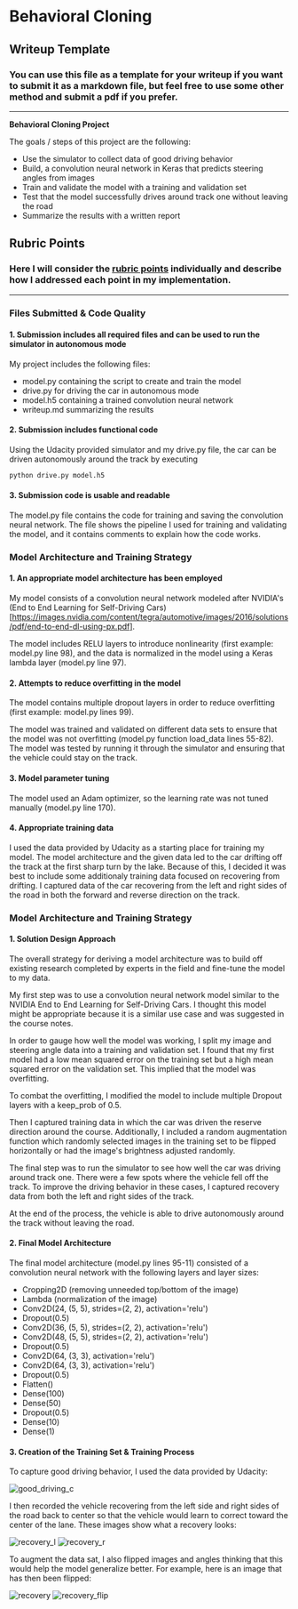 # **Behavioral Cloning**

## Writeup Template

### You can use this file as a template for your writeup if you want to submit it as a markdown file, but feel free to use some other method and submit a pdf if you prefer.

---

**Behavioral Cloning Project**

The goals / steps of this project are the following:
* Use the simulator to collect data of good driving behavior
* Build, a convolution neural network in Keras that predicts steering angles from images
* Train and validate the model with a training and validation set
* Test that the model successfully drives around track one without leaving the road
* Summarize the results with a written report

## Rubric Points
### Here I will consider the [rubric points](https://review.udacity.com/#!/rubrics/432/view) individually and describe how I addressed each point in my implementation.  

---
### Files Submitted & Code Quality

#### 1. Submission includes all required files and can be used to run the simulator in autonomous mode

My project includes the following files:
* model.py containing the script to create and train the model
* drive.py for driving the car in autonomous mode
* model.h5 containing a trained convolution neural network
* writeup.md summarizing the results

#### 2. Submission includes functional code
Using the Udacity provided simulator and my drive.py file, the car can be driven autonomously around the track by executing
```sh
python drive.py model.h5
```

#### 3. Submission code is usable and readable

The model.py file contains the code for training and saving the convolution neural network. The file shows the pipeline I used for training and validating the model, and it contains comments to explain how the code works.

### Model Architecture and Training Strategy

#### 1. An appropriate model architecture has been employed

My model consists of a convolution neural network modeled after NVIDIA's (End to End Learning for Self-Driving Cars)[https://images.nvidia.com/content/tegra/automotive/images/2016/solutions/pdf/end-to-end-dl-using-px.pdf].

The model includes RELU layers to introduce nonlinearity (first example: model.py line 98), and the data is normalized in the model using a Keras lambda layer (model.py line 97).

#### 2. Attempts to reduce overfitting in the model

The model contains multiple dropout layers in order to reduce overfitting (first example: model.py lines 99).

The model was trained and validated on different data sets to ensure that the model was not overfitting (model.py function load_data lines 55-82). The model was tested by running it through the simulator and ensuring that the vehicle could stay on the track.

#### 3. Model parameter tuning

The model used an Adam optimizer, so the learning rate was not tuned manually (model.py line 170).

#### 4. Appropriate training data

I used the data provided by Udacity as a starting place for training my model. The model architecture and the given data led to the car drifting off the track at the first sharp turn by the lake. Because of this, I decided it was best to include some additionaly training data focused on recovering from drifting. I captured data of the car recovering from the left and right sides of the road in both the forward and reverse direction on the track.

### Model Architecture and Training Strategy

#### 1. Solution Design Approach

The overall strategy for deriving a model architecture was to build off existing research completed by experts in the field and fine-tune the model to my data.

My first step was to use a convolution neural network model similar to the NVIDIA End to End Learning for Self-Driving Cars. I thought this model might be appropriate because it is a similar use case and was suggested in the course notes.

In order to gauge how well the model was working, I split my image and steering angle data into a training and validation set. I found that my first model had a low mean squared error on the training set but a high mean squared error on the validation set. This implied that the model was overfitting.

To combat the overfitting, I modified the model to include multiple Dropout layers with a keep_prob of 0.5.

Then I captured training data in which the car was driven the reserve direction around the course. Additionally, I included a random augmentation function which randomly selected images in the training set to be flipped horizontally or had the image's brightness adjusted randomly.

The final step was to run the simulator to see how well the car was driving around track one. There were a few spots where the vehicle fell off the track. To improve the driving behavior in these cases, I captured recovery data from both the left and right sides of the track.

At the end of the process, the vehicle is able to drive autonomously around the track without leaving the road.

#### 2. Final Model Architecture

The final model architecture (model.py lines 95-11) consisted of a convolution neural network with the following layers and layer sizes:

- Cropping2D (removing unneeded top/bottom of the image)
- Lambda (normalization of the image)
- Conv2D(24, (5, 5), strides=(2, 2), activation='relu')
- Dropout(0.5)
- Conv2D(36, (5, 5), strides=(2, 2), activation='relu')
- Conv2D(48, (5, 5), strides=(2, 2), activation='relu')
- Dropout(0.5)
- Conv2D(64, (3, 3), activation='relu')
- Conv2D(64, (3, 3), activation='relu')
- Dropout(0.5)
- Flatten()
- Dense(100)
- Dense(50)
- Dropout(0.5)
- Dense(10)
- Dense(1)

#### 3. Creation of the Training Set & Training Process

To capture good driving behavior, I used the data provided by Udacity:

![good_driving_c](https://user-images.githubusercontent.com/11286381/50926331-9e068780-1409-11e9-8cbb-61b83dd3c493.jpg)

I then recorded the vehicle recovering from the left side and right sides of the road back to center so that the vehicle would learn to correct toward the center of the lane. These images show what a recovery looks:

![recovery_l](https://user-images.githubusercontent.com/11286381/50926333-9e9f1e00-1409-11e9-85fb-dccb8602d22e.jpg)
![recovery_r](https://user-images.githubusercontent.com/11286381/50926334-9e9f1e00-1409-11e9-9d3e-f7e6a764e1cb.jpg)

To augment the data sat, I also flipped images and angles thinking that this would help the model generalize better. For example, here is an image that has then been flipped:

![recovery](https://user-images.githubusercontent.com/11286381/50926336-9e9f1e00-1409-11e9-91a2-f8996e35ccdd.jpg)
![recovery_flip](https://user-images.githubusercontent.com/11286381/50926332-9e9f1e00-1409-11e9-8252-40803d38b82c.jpg)
